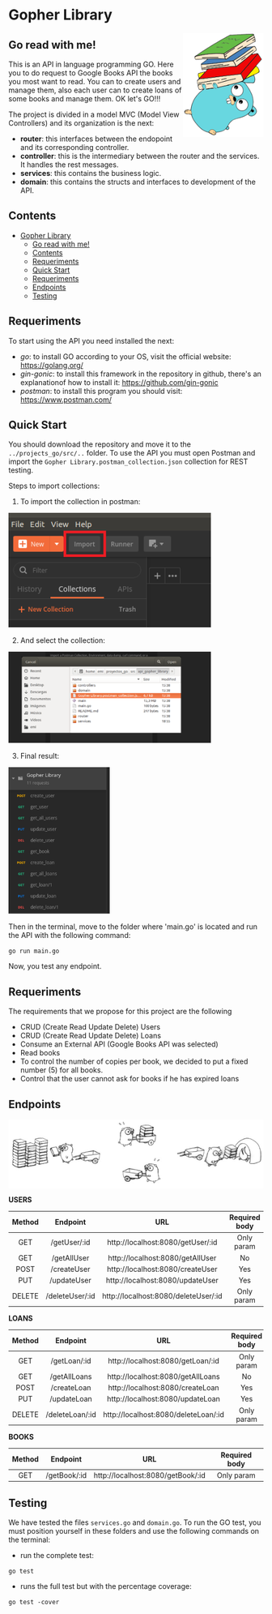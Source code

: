 # Gopher Library

<img align="right" width="159px" src="Markdown/libraryGopher.png">

## Go read with me!

This is an API in language programming GO. Here you to do request to Google Books API the books you most want to read. 
You can to create users and manage them, also each user can to create loans of some books and manage them. OK let's GO!!!

The project is divided in a model MVC (Model View Controllers) and its organization is the next: 

* **router**: this interfaces between the endopoint and its corresponding controller.
* **controller**: this is the intermediary between the router and the services. It handles the rest messages.
* **services**: this contains the business logic.
* **domain**: this contains the structs and interfaces to development of the API.

## Contents

- [Gopher Library](#gopher-library)
  - [Go read with me!](#go-read-with-me)
  - [Contents](#contents)
  - [Requeriments](#requeriments)
  - [Quick Start](#quick-start)
  - [Requeriments](#requeriments-1)
  - [Endpoints](#endpoints)
  - [Testing](#testing)

## Requeriments

To start using the API you need installed the next:

* *go*: to install GO according to your OS, visit the official website: https://golang.org/
* *gin-gonic*: to install this framework in the repository in github, there's an explanationof how to install it: https://github.com/gin-gonic
* *postman*: to install this program you should visit: https://www.postman.com/ 

## Quick Start

You should download the repository and move it to the `../projects_go/src/..` folder. To use the API you must open Postman and import the `Gopher Library.postman_collection.json` collection for REST testing. 

Steps to import collections:

1. To import the collection in postman:
<img width="400px" src="Markdown/importCollection.png">

2. And select the collection:
<img width="400px" src="Markdown/selectCollection.png">

3. Final result:           
<img width="200px" src="Markdown/collection.png">

Then in the terminal, move to the folder where 'main.go' is located and run the API with the following command:

```console
go run main.go
```

Now, you test any endpoint.

## Requeriments

The requirements that we propose for this project are the following
* CRUD (Create Read Update Delete) Users
* CRUD (Create Read Update Delete) Loans
* Consume an External API (Google Books API was selected)
* Read books
* To control the number of copies per book, we decided to put a fixed number (5) for all books.
* Control that the user cannot ask for books if he has expired loans

## Endpoints

<img align="middle" src="Markdown/gopher_full.png">

**USERS**

| Method      | Endpoint        |                 URL                  | Required body  |
|:-----------:|:---------------:|:------------------------------------:|:--------------:|
|     GET     | /getUser/:id    | http://localhost:8080/getUser/:id    |   Only param   |
|     GET     | /getAllUser     | http://localhost:8080/getAllUser     |   No           |
|     POST    | /createUser     | http://localhost:8080/createUser     |   Yes          |
|     PUT     | /updateUser     | http://localhost:8080/updateUser     |   Yes          |
|     DELETE  | /deleteUser/:id | http://localhost:8080/deleteUser/:id |   Only param   |

**LOANS**

| Method      | Endpoint        |                 URL                  | Required body  |
|:-----------:|:---------------:|:------------------------------------:|:--------------:|
|     GET     | /getLoan/:id    | http://localhost:8080/getLoan/:id    |   Only param   |
|     GET     | /getAllLoans    | http://localhost:8080/getAllLoans    |   No           |
|     POST    | /createLoan     | http://localhost:8080/createLoan     |   Yes          |
|     PUT     | /updateLoan     | http://localhost:8080/updateLoan     |   Yes          |
|     DELETE  | /deleteLoan/:id | http://localhost:8080/deleteLoan/:id |   Only param   |

**BOOKS**

| Method      | Endpoint        |                 URL                  | Required body  |
|:-----------:|:---------------:|:------------------------------------:|:--------------:|
|     GET     | /getBook/:id    | http://localhost:8080/getBook/:id    |   Only param   |

## Testing

We have tested the files `services.go` and `domain.go`. To run the GO test, you must position yourself in these folders and use the following commands on the terminal:

* run the complete test:
```console
go test 
```
* runs the full test but with the percentage coverage:
```console
go test -cover 
```
